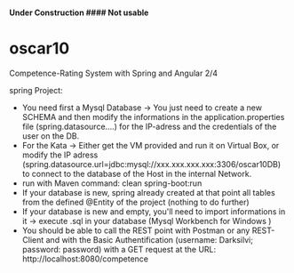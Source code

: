 #### Under Construction #### Not usable

# oscar10
Competence-Rating System with Spring and Angular 2/4

spring Project:
- You need first a Mysql Database -> You just need to create a new SCHEMA and then modify the informations in the application.properties file (spring.datasource....) for the IP-adress and the credentials of the user on the DB.
- For the Kata -> Either get the VM provided and run it on Virtual Box, or modify the IP adress (spring.datasource.url=jdbc:mysql://xxx.xxx.xxx.xxx:3306/oscar10DB) to connect to the database of the Host in the internal Network.
- run with Maven command: clean spring-boot:run
- If your database is new, spring already created at that point all tables from the defined @Entity of the project (nothing to do further)
- If your database is new and empty, you'll need to import informations in it -> execute .sql in your database (Mysql Workbench for Windows )
- You should be able to call the REST point with Postman or any REST-Client and with the Basic Authentification (username: Darksilvi; password: password) with a GET request at the URL: http://localhost:8080/competence
